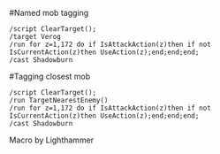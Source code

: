#Named mob tagging
```
/script ClearTarget();
/target Verog
/run for z=1,172 do if IsAttackAction(z)then if not IsCurrentAction(z)then UseAction(z);end;end;end;
/cast Shadowburn
```
 

#Tagging closest mob
```
/script ClearTarget();
/run TargetNearestEnemy()
/run for z=1,172 do if IsAttackAction(z)then if not IsCurrentAction(z)then UseAction(z);end;end;end;
/cast Shadowburn
```
 

Macro by Lighthammer 